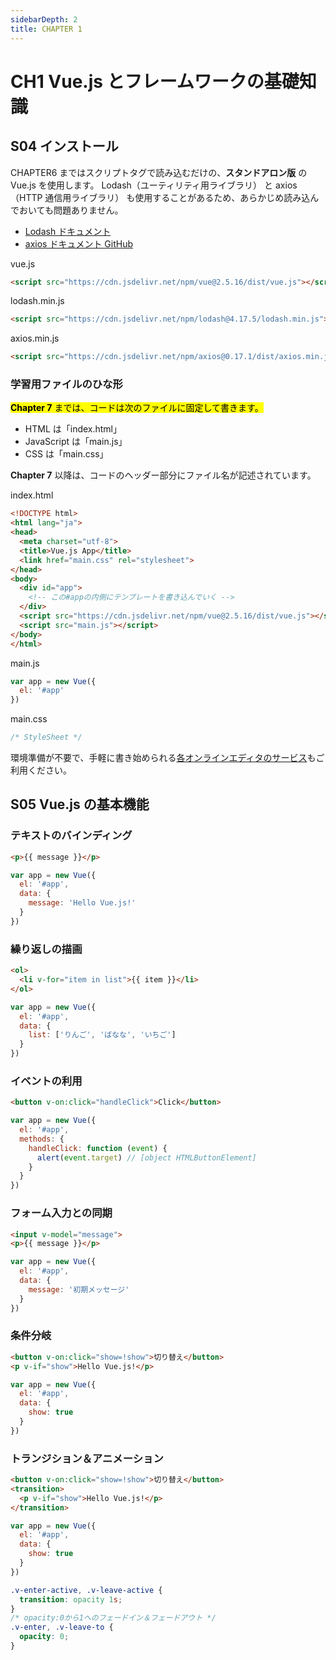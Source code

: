 ```yaml
---
sidebarDepth: 2
title: CHAPTER 1
---
```


# CH1 Vue.js とフレームワークの基礎知識

## S04 インストール

<page-info page="36"></page-info>

CHAPTER6 まではスクリプトタグで読み込むだけの、**スタンドアロン版** の Vue.js を使用します。
Lodash（ユーティリティ用ライブラリ） と axios（HTTP 通信用ライブラリ） も使用することがあるため、あらかじめ読み込んでおいても問題ありません。

- [Lodash ドキュメント](https://lodash.com/)
- [axios ドキュメント GitHub](https://github.com/axios/axios)

<code-caption>vue.js</code-caption>
```html
<script src="https://cdn.jsdelivr.net/npm/vue@2.5.16/dist/vue.js"></script>
```

<code-caption>lodash.min.js</code-caption>
```html
<script src="https://cdn.jsdelivr.net/npm/lodash@4.17.5/lodash.min.js"></script>
```

<code-caption>axios.min.js</code-caption>
```html
<script src="https://cdn.jsdelivr.net/npm/axios@0.17.1/dist/axios.min.js"></script>
```


### 学習用ファイルのひな形

<page-info page="36"></page-info>

<mark>**Chapter 7** までは、コードは次のファイルに固定して書きます。</mark>

- HTML は「index.html」
- JavaScript は「main.js」
- CSS は「main.css」

**Chapter 7** 以降は、コードのヘッダー部分にファイル名が記述されています。

<code-caption>index.html</code-caption>
```html
<!DOCTYPE html>
<html lang="ja">
<head>
  <meta charset="utf-8">
  <title>Vue.js App</title>
  <link href="main.css" rel="stylesheet">
</head>
<body>
  <div id="app">
    <!-- この#appの内側にテンプレートを書き込んでいく -->
  </div>
  <script src="https://cdn.jsdelivr.net/npm/vue@2.5.16/dist/vue.js"></script>
  <script src="main.js"></script>
</body>
</html>
```

<code-caption>main.js</code-caption>
```js
var app = new Vue({
  el: '#app'
})
```

<code-caption>main.css</code-caption>
```css
/* StyleSheet */
```

環境準備が不要で、手軽に書き始められる[各オンラインエディタのサービス](./#オンラインエディタを活用しよう)もご利用ください。

## S05 Vue.js の基本機能

<page-info page="38～42"></page-info>

### テキストのバインディング

<page-info page="38"></page-info>

```html
<p>{{ message }}</p>
```

```js
var app = new Vue({
  el: '#app',
  data: {
    message: 'Hello Vue.js!'
  }
})
```

<demo-block demo="guide-ch1-demo01"/>

### 繰り返しの描画

<page-info page="39"></page-info>

```html
<ol>
  <li v-for="item in list">{{ item }}</li>
</ol>
```

```js
var app = new Vue({
  el: '#app',
  data: {
    list: ['りんご', 'ばなな', 'いちご']
  }
})
```

<demo-block demo="guide-ch1-demo02"/>

### イベントの利用

<page-info page="40"></page-info>

```html
<button v-on:click="handleClick">Click</button>
```

```js
var app = new Vue({
  el: '#app',
  methods: {
    handleClick: function (event) {
      alert(event.target) // [object HTMLButtonElement]
    }
  }
})
```

<demo-block demo="guide-ch1-demo03"/>

### フォーム入力との同期

<page-info page="40"></page-info>

```html
<input v-model="message">
<p>{{ message }}</p>
```

```js
var app = new Vue({
  el: '#app',
  data: {
    message: '初期メッセージ'
  }
})
```

<demo-block demo="guide-ch1-demo04"/>

### 条件分岐

<page-info page="41"></page-info>

```html
<button v-on:click="show=!show">切り替え</button>
<p v-if="show">Hello Vue.js!</p>
```

```js
var app = new Vue({
  el: '#app',
  data: {
    show: true
  }
})
```

<demo-block demo="guide-ch1-demo05"/>

### トランジション＆アニメーション

<page-info page="42"></page-info>

```html
<button v-on:click="show=!show">切り替え</button>
<transition>
  <p v-if="show">Hello Vue.js!</p>
</transition>
```

```js
var app = new Vue({
  el: '#app',
  data: {
    show: true
  }
})
```

```css
.v-enter-active, .v-leave-active {
  transition: opacity 1s;
}
/* opacity:0から1へのフェードイン＆フェードアウト */
.v-enter, .v-leave-to {
  opacity: 0;
}
```

<demo-block demo="guide-ch1-demo06"/>

<!-- ★ 例題
<exercise-block>
  <template slot="q">
    あれをこうしていいかんじにあれしよう
  </template>
  <div slot="a">

  ```js
  new Vue()
  ```

  </div>
</exercise-block>
-->
